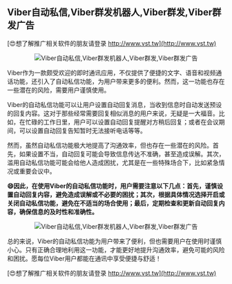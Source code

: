 ## **Viber自动私信,Viber群发机器人,Viber群发,Viber群发广告**

[😍想了解推广相关软件的朋友请登录 http://www.vst.tw](http://www.vst.tw)

 <center><img src="https://vst.tw/MP4/tuiguang/png/2.png" alt="Viber自动私信,Viber群发机器人,Viber群发,Viber群发广告"></center>

Viber作为一款颇受欢迎的即时通讯应用，不仅提供了便捷的文字、语音和视频通话功能，还引入了自动私信功能，为用户带来更多的便利。然而，这一功能也存在一些潜在的风险，需要用户谨慎使用。

Viber的自动私信功能可以让用户设置自动回复消息，当收到信息时自动发送预设的回复内容。这对于那些经常需要回复相似消息的用户来说，无疑是一大福音。比如，在忙碌的工作日里，用户可以设置自动回复提醒对方稍后回复；或者在会议期间，可以设置自动回复告知暂时无法接听电话等等。

然而，虽然自动私信功能极大地提高了沟通效率，但也存在一些潜在的风险。首先，如果设置不当，自动回复可能会导致信息传达不准确，甚至造成误解。其次，滥用自动私信功能可能会给他人造成困扰，尤其是在一些特殊场合下，比如紧急情况或重要会议中。

**😄因此，在使用Viber的自动私信功能时，用户需要注意以下几点：首先，谨慎设置自动回复内容，避免造成误解或不必要的困扰；其次，根据具体情况选择开启或关闭自动私信功能，避免在不适当的场合使用；最后，定期检查和更新自动回复内容，确保信息的及时性和准确性。**

 <center><img src="https://vst.tw/MP4/tuiguang/png/4.png" alt="Viber自动私信,Viber群发机器人,Viber群发,Viber群发广告"></center>

总的来说，Viber的自动私信功能为用户带来了便利，但也需要用户在使用时谨慎小心。只有正确合理地利用这一功能，才能更好地提升沟通效率，避免可能的风险和困扰。愿每位Viber用户都能在通讯中享受便捷与舒适！

[😍想了解推广相关软件的朋友请登录 http://www.vst.tw](http://www.vst.tw)



